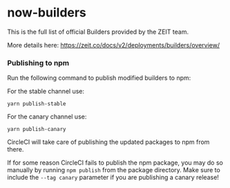# now-builders

This is the full list of official Builders provided by the ZEIT team.

More details here: https://zeit.co/docs/v2/deployments/builders/overview/

### Publishing to npm

Run the following command to publish modified builders to npm:

For the stable channel use:

```
yarn publish-stable
```

For the canary channel use:

```
yarn publish-canary
```

CircleCI will take care of publishing the updated packages to npm from there.

If for some reason CircleCI fails to publish the npm package, you may do so
manually by running `npm publish` from the package directory. Make sure to
include the `--tag canary` parameter if you are publishing a canary release!
